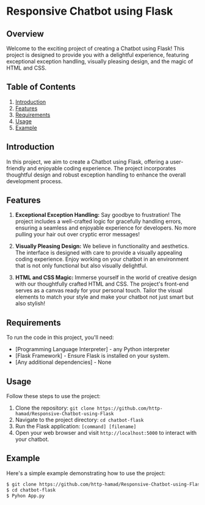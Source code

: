 # Responsive Chatbot using Flask
## Overview

Welcome to the exciting project of creating a Chatbot using Flask! This project is designed to provide you with a delightful experience, featuring exceptional exception handling, visually pleasing design, and the magic of HTML and CSS.

## Table of Contents

1. [Introduction](#introduction)
2. [Features](#features)
3. [Requirements](#requirements)
4. [Usage](#usage)
5. [Example](#example)

## Introduction

In this project, we aim to create a Chatbot using Flask, offering a user-friendly and enjoyable coding experience. The project incorporates thoughtful design and robust exception handling to enhance the overall development process.

## Features

1. **Exceptional Exception Handling:** Say goodbye to frustration! The project includes a well-crafted logic for gracefully handling errors, ensuring a seamless and enjoyable experience for developers. No more pulling your hair out over cryptic error messages!

2. **Visually Pleasing Design:** We believe in functionality and aesthetics. The interface is designed with care to provide a visually appealing coding experience. Enjoy working on your chatbot in an environment that is not only functional but also visually delightful.

3. **HTML and CSS Magic:** Immerse yourself in the world of creative design with our thoughtfully crafted HTML and CSS. The project's front-end serves as a canvas ready for your personal touch. Tailor the visual elements to match your style and make your chatbot not just smart but also stylish!

## Requirements

To run the code in this project, you'll need:

- [Programming Language Interpreter] - any Python interpreter 
- [Flask Framework] - Ensure Flask is installed on your system.
- [Any additional dependencies] - None

## Usage

Follow these steps to use the project:

1. Clone the repository: `git clone https://github.com/http-hamad/Responsive-Chatbot-using-Flask`
2. Navigate to the project directory: `cd chatbot-flask`
3. Run the Flask application: `[command] [filename]`
4. Open your web browser and visit `http://localhost:5000` to interact with your chatbot.

## Example

Here's a simple example demonstrating how to use the project:

```bash
$ git clone https://github.com/http-hamad/Responsive-Chatbot-using-Flask
$ cd chatbot-flask
$ Pyhon App.py
